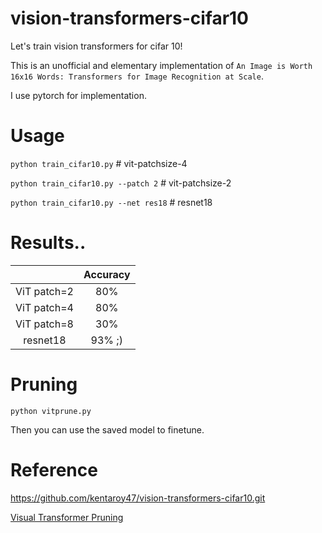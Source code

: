 # vision-transformers-cifar10
Let's train vision transformers for cifar 10! 

This is an unofficial and elementary implementation of `An Image is Worth 16x16 Words: Transformers for Image Recognition at Scale`.

I use pytorch for implementation.

# Usage
`python train_cifar10.py` # vit-patchsize-4

`python train_cifar10.py --patch 2` # vit-patchsize-2

`python train_cifar10.py --net res18` # resnet18

# Results..

|             | Accuracy |
|:-----------:|:--------:|
| ViT patch=2 |    80%    |
| ViT patch=4 |    80%   |
| ViT patch=8 |    30%   |
|   resnet18  |  93% ;)  |

# Pruning

`python vitprune.py`

Then you can use the saved model to finetune.

# Reference

https://github.com/kentaroy47/vision-transformers-cifar10.git

[Visual Transformer Pruning](https://arxiv.org/abs/2104.08500)
